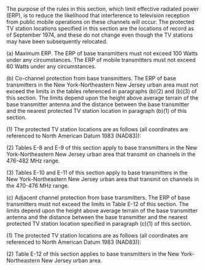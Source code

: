 The purpose of the rules in this section, which limit effective radiated power (ERP), is to reduce the likelihood that interference to television reception from public mobile operations on these channels will occur. The protected TV station locations specified in this section are the locations of record as of September 1974, and these do not change even though the TV stations may have been subsequently relocated.

(a) Maximum ERP. The ERP of base transmitters must not exceed 100 Watts under any circumstances. The ERP of mobile transmitters must not exceed 60 Watts under any circumstances.

(b) Co-channel protection from base transmitters. The ERP of base transmitters in the New York-Northeastern New Jersey urban area must not exceed the limits in the tables referenced in paragraphs (b)(2) and (b)(3) of this section. The limits depend upon the height above average terrain of the base transmitter antenna and the distance between the base transmitter and the nearest protected TV station location in paragraph (b)(1) of this section.

(1) The protected TV station locations are as follows (all coordinates are referenced to North American Datum 1983 (NAD83)):

(2) Tables E-8 and E-9 of this section apply to base transmitters in the New York-Northeastern New Jersey urban area that transmit on channels in the 476-482 MHz range.

(3) Tables E-10 and E-11 of this section apply to base transmitters in the New York-Northeastern New Jersey urban area that transmit on channels in the 470-476 MHz range.

(c) Adjacent channel protection from base transmitters. The ERP of base transmitters must not exceed the limits in Table E-12 of this section. The limits depend upon the height above average terrain of the base transmitter antenna and the distance between the base transmitter and the nearest protected TV station location specified in paragraph (c)(1) of this section.

(1) The protected TV station locations are as follows (all coordinates are referenced to North American Datum 1983 (NAD83)):

(2) Table E-12 of this section applies to base transmitters in the New York-Northeastern New Jersey urban area.

